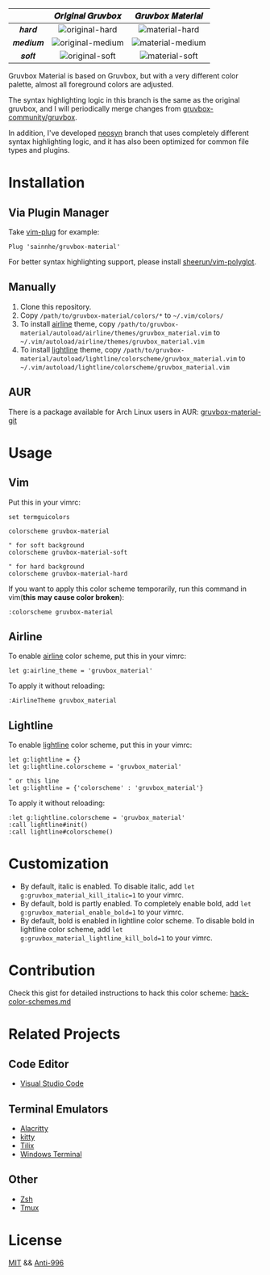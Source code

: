 |        |                                                     𝑶𝒓𝒊𝒈𝒊𝒏𝒂𝒍 𝑮𝒓𝒖𝒗𝒃𝒐𝒙                                                     |                                                     𝑮𝒓𝒖𝒗𝒃𝒐𝒙 𝑴𝒂𝒕𝒆𝒓𝒊𝒂𝒍                                                     |
| :----: | :----------------------------------------------------------------------------------------------------------------------: | :----------------------------------------------------------------------------------------------------------------------: |
|  𝒉𝒂𝒓𝒅  |  ![original-hard](https://user-images.githubusercontent.com/37491630/61801994-4072df00-ae1f-11e9-8a3a-cc806393f460.png)  |  ![material-hard](https://user-images.githubusercontent.com/37491630/62828764-867cc080-bbdd-11e9-9b93-697a6f338e13.png)  |
| 𝒎𝒆𝒅𝒊𝒖𝒎 | ![original-medium](https://user-images.githubusercontent.com/37491630/61802005-45379300-ae1f-11e9-91bb-012e058eb906.png) | ![material-medium](https://user-images.githubusercontent.com/37491630/62828765-88df1a80-bbdd-11e9-8cd7-a6d0f8c95d1a.png) |
|  𝒔𝒐𝒇𝒕  |  ![original-soft](https://user-images.githubusercontent.com/37491630/61801978-3bae2b00-ae1f-11e9-9b7b-33105484be47.png)  |  ![material-soft](https://user-images.githubusercontent.com/37491630/62828766-8bda0b00-bbdd-11e9-84b3-4f320d88a60d.png)  |

Gruvbox Material is based on Gruvbox, but with a very different color palette, almost all foreground colors are adjusted.

The syntax highlighting logic in this branch is the same as the original gruvbox, and I will periodically merge changes from [gruvbox-community/gruvbox](https://github.com/gruvbox-community/gruvbox).

In addition, I've developed [neosyn](https://github.com/sainnhe/gruvbox-material/tree/neosyn) branch that uses completely different syntax highlighting logic, and it has also been optimized for common file types and plugins.

# Installation

## Via Plugin Manager

Take [vim-plug](https://github.com/junegunn/vim-plug) for example:

```vim
Plug 'sainnhe/gruvbox-material'
```

For better syntax highlighting support, please install [sheerun/vim-polyglot](https://github.com/sheerun/vim-polyglot).

## Manually

1. Clone this repository.
2. Copy `/path/to/gruvbox-material/colors/*` to `~/.vim/colors/`
3. To install [airline](https://github.com/vim-airline/vim-airline) theme, copy `/path/to/gruvbox-material/autoload/airline/themes/gruvbox_material.vim` to `~/.vim/autoload/airline/themes/gruvbox_material.vim`
4. To install [lightline](https://github.com/itchyny/lightline.vim) theme, copy `/path/to/gruvbox-material/autoload/lightline/colorscheme/gruvbox_material.vim` to `~/.vim/autoload/lightline/colorscheme/gruvbox_material.vim`

## AUR

There is a package available for Arch Linux users in AUR: [gruvbox-material-git](https://aur.archlinux.org/packages/gruvbox-material-git/)

# Usage

## Vim

Put this in your vimrc:

```vim
set termguicolors

colorscheme gruvbox-material

" for soft background
colorscheme gruvbox-material-soft

" for hard background
colorscheme gruvbox-material-hard
```

If you want to apply this color scheme temporarily, run this command in vim(**this may cause color broken**):

```vim
:colorscheme gruvbox-material
```

## Airline

To enable [airline](https://github.com/vim-airline/vim-airline) color scheme, put this in your vimrc:

```vim
let g:airline_theme = 'gruvbox_material'
```

To apply it without reloading:

```vim
:AirlineTheme gruvbox_material
```

## Lightline

To enable [lightline](https://github.com/itchyny/lightline.vim) color scheme, put this in your vimrc:

```vim
let g:lightline = {}
let g:lightline.colorscheme = 'gruvbox_material'

" or this line
let g:lightline = {'colorscheme' : 'gruvbox_material'}
```

To apply it without reloading:

```vim
:let g:lightline.colorscheme = 'gruvbox_material'
:call lightline#init()
:call lightline#colorscheme()
```

# Customization

-   By default, italic is enabled. To disable italic, add `let g:gruvbox_material_kill_italic=1` to your vimrc.
-   By default, bold is partly enabled. To completely enable bold, add `let g:gruvbox_material_enable_bold=1` to your vimrc.
-   By default, bold is enabled in lightline color scheme. To disable bold in lightline color scheme, add `let g:gruvbox_material_lightline_kill_bold=1` to your vimrc.

# Contribution

Check this gist for detailed instructions to hack this color scheme: [hack-color-schemes.md](https://gist.github.com/sainnhe/911f78cbb092ac58c8734c423a464935)

# Related Projects

## Code Editor

- [Visual Studio Code](https://github.com/sainnhe/gruvbox-material-vscode)

## Terminal Emulators

- [Alacritty](https://gist.github.com/kamek-pf/2eae4f570061a97788a8a9ca4c893797)
- [kitty](https://gist.github.com/rsaihe/789829b1e475299b015717813715181a)
- [Tilix](https://gist.github.com/sainnhe/5c44ffcd2465198ced6d80ac57b38b34)
- [Windows Terminal](https://gist.github.com/sainnhe/587a1bba123cb25a3ed83ced613c20c0)

## Other

- [Zsh](https://gist.github.com/sainnhe/f92372e14c59750b6ac8dc927ba9f7fe)
- [Tmux](https://gist.github.com/sainnhe/b8240bc047313fd6185bb8052df5a8fb)

# License

[MIT](./LICENSE) && [Anti-996](./Anti-996-LICENSE)
